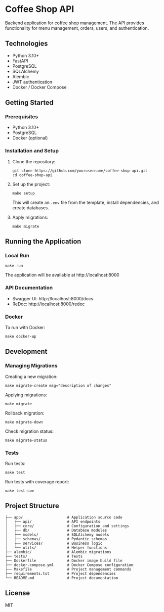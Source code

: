 # Coffee Shop API

Backend application for coffee shop management. The API provides functionality for menu management, orders, users, and authentication.

## Technologies

- Python 3.10+
- FastAPI
- PostgreSQL
- SQLAlchemy
- Alembic
- JWT authentication
- Docker / Docker Compose

## Getting Started

### Prerequisites

- Python 3.10+
- PostgreSQL
- Docker (optional)

### Installation and Setup

1. Clone the repository:
   ```
   git clone https://github.com/yourusername/coffee-shop-api.git
   cd coffee-shop-api
   ```

2. Set up the project:
   ```
   make setup
   ```
   
   This will create an `.env` file from the template, install dependencies, and create databases.

3. Apply migrations:
   ```
   make migrate
   ```

## Running the Application

### Local Run

```
make run
```

The application will be available at http://localhost:8000

### API Documentation

- Swagger UI: http://localhost:8000/docs
- ReDoc: http://localhost:8000/redoc

### Docker

To run with Docker:

```
make docker-up
```

## Development

### Managing Migrations

Creating a new migration:
```
make migrate-create msg="description of changes"
```

Applying migrations:
```
make migrate
```

Rollback migration:
```
make migrate-down
```

Check migration status:
```
make migrate-status
```

### Tests

Run tests:
```
make test
```

Run tests with coverage report:
```
make test-cov
```

## Project Structure

```
├── app/                    # Application source code
│   ├── api/                # API endpoints
│   ├── core/               # Configuration and settings
│   ├── db/                 # Database modules
│   ├── models/             # SQLAlchemy models
│   ├── schemas/            # Pydantic schemas
│   ├── services/           # Business logic
│   └── utils/              # Helper functions
├── alembic/                # Alembic migrations
├── tests/                  # Tests
├── Dockerfile              # Docker image build file
├── docker-compose.yml      # Docker Compose configuration
├── Makefile                # Project management commands
├── requirements.txt        # Project dependencies
└── README.md               # Project documentation
```

## License

MIT 
